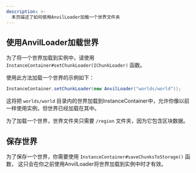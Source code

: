 ```yaml
---
description: >-
  本页描述了如何使用AnvilLoader加载一个世界文件夹
---
```


## 使用AnvilLoader加载世界

为了将一个世界加载到实例中，请使用 `InstanceContainer#setChunkLoader(IChunkLoader)` 函数。

使用此方法加载一个世界的示例如下：
```java
InstanceContainer.setChunkLoader(new AnvilLoader("worlds/world"));
```

这将把 `worlds/world` 目录内的世界加载到InstanceContainer中，允许你像以前一样使用实例，但世界已经加载在其中。

为了加载一个世界，世界文件夹只需要 `/region` 文件夹，因为它包含区块数据。

## 保存世界

为了保存一个世界，你需要使用 `InstanceContainer#saveChunksToStorage()` 函数，
这只会在你之前使用AnvilLoader将世界加载到实例中时才有效。
